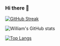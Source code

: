 ### Hi there 👋

[![GitHub Streak](http://github-readme-streak-stats.herokuapp.com?user=william0228&theme=dark&background=000000)](https://git.io/streak-stats)

![William's GitHub stats](https://github-readme-stats.vercel.app/api?username=william0228&show_icons=true&theme=radical)

[![Top Langs](https://github-readme-stats.vercel.app/api/top-langs/?username=william0228&layout=compact&theme=vision-friendly-dark)](https://github.com/anuraghazra/github-readme-stats)
<!--
**william0228/william0228** is a ✨ _special_ ✨ repository because its `README.md` (this file) appears on your GitHub profile.

Here are some ideas to get you started:

- 🔭 I’m currently working on ...
- 🌱 I’m currently learning ...
- 👯 I’m looking to collaborate on ...
- 🤔 I’m looking for help with ...
- 💬 Ask me about ...
- 📫 How to reach me: ...
- 😄 Pronouns: ...
- ⚡ Fun fact: ...
-->
